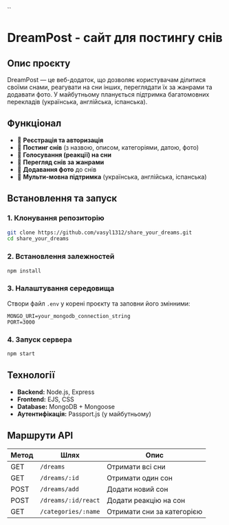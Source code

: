  

``
# DreamPost - сайт для постингу снів

## Опис проєкту  
DreamPost — це веб-додаток, що дозволяє користувачам ділитися своїми снами, реагувати на сни інших, переглядати їх за жанрами та додавати фото. У майбутньому планується підтримка багатомовних перекладів (українська, англійська, іспанська).

## Функціонал  
- 🔹 **Реєстрація та авторизація**  
- 🔹 **Постинг снів** (з назвою, описом, категоріями, датою, фото)  
- 🔹 **Голосування (реакції) на сни**  
- 🔹 **Перегляд снів за жанрами**  
- 🔹 **Додавання фото** до снів  
- 🔹 **Мульти-мовна підтримка** (українська, англійська, іспанська)  

## Встановлення та запуск  

### 1. Клонування репозиторію  
```sh
git clone https://github.com/vasyl1312/share_your_dreams.git
cd share_your_dreams
```

### 2. Встановлення залежностей  
```sh
npm install
```

### 3. Налаштування середовища  
Створи файл `.env` у корені проєкту та заповни його змінними:  
```
MONGO_URI=your_mongodb_connection_string
PORT=3000
```

### 4. Запуск сервера  
```sh
npm start
```

## Технології  
- **Backend:** Node.js, Express  
- **Frontend:** EJS, CSS  
- **Database:** MongoDB + Mongoose  
- **Аутентифікація:** Passport.js (у майбутньому)  

## Маршрути API  

| Метод  | Шлях                | Опис |
|--------|--------------------|------|
| GET    | `/dreams`          | Отримати всі сни |
| GET    | `/dreams/:id`      | Отримати один сон |
| POST   | `/dreams/add`      | Додати новий сон |
| POST   | `/dreams/:id/react` | Додати реакцію на сон |
| GET    | `/categories/:name` | Отримати сни за категорією |


